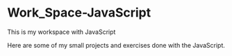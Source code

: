 # Work_Space-JavaScript
This is my workspace with JavaScript


Here are some of my small projects and exercises done with the JavaScript.
